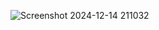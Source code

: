 ![Screenshot 2024-12-14 211032](https://github.com/user-attachments/assets/d59b975b-8f53-4820-a33e-09560dd675e7)
